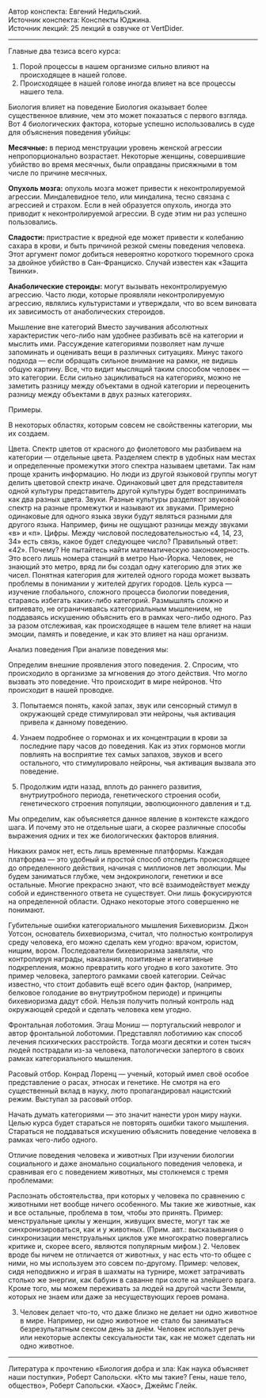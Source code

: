 Автор конспекта: Евгений Недильский.  
Источник конспекта: Конспекты Юджина.  
Источник лекций: 25 лекций в озвучке от VertDider.  

---

Главные два тезиса всего курса:
1. Порой процессы в нашем организме сильно влияют на происходящее в нашей голове.
2. Происходящее в нашей голове иногда влияет на все процессы нашего тела.

Биология влияет на поведение
Биология оказывает более существенное влияние, чем это может показаться с первого взгляда. Вот 4 биологических фактора, которые успешно использовались в суде для объяснения поведения убийцы:

**Месячные:** в период менструации уровень женской агрессии непропорционально возрастает. Некоторые женщины, совершившие убийство во время месячных, были оправданы присяжными в том числе по причине месячных.

**Опухоль мозга:** опухоль мозга может привести к неконтролируемой агрессии. Миндалевидное тело, или миндалина, тесно связана с агрессией и страхом. Если в ней образуется опухоль, иногда это приводит к неконтролируемой агрессии. В суде этим ни раз успешно пользовались.

**Сладости:** пристрастие к вредной еде может привести к колебанию сахара в крови, и быть причиной резкой смены поведения человека. Этот аргумент помог добиться невероятно короткого тюремного срока за двойное убийство в Сан-Франциско. Случай известен как «Защита Твинки».

**Анаболические стероиды:** могут вызывать неконтролируемую агрессию. Часто люди, которые проявляли неконтролируемую агрессию, являлись культуристами и утверждали, что во всем виновата их зависимость от анаболических стероидов.

Мышление вне категорий
Вместо заучивания абсолютных характеристик чего-либо нам удобнее разбивать всё на категории и мыслить ими. Рассуждение категориями позволяет нам лучше запоминать и оценивать вещи в различных ситуациях. Минус такого подхода — если обращать сильное внимание на рамки, не видишь общую картину. Все, что видит мыслящий таким способом человек — это категории. Если сильно зацикливаться на категориях, можно не заметить разницу между объектами в одной категории и переоценить разницу между объектами в двух разных категориях.

Примеры.

В некоторых областях, которым совсем не свойственны категории, мы их создаем.

Цвета. Спектр цветов от красного до фиолетового мы разбиваем на категории — отдельные цвета. Разделяем спектр в удобных нам местах и определенные промежутки этого спектра называем цветами. Так нам проще хранить информацию. Но люди из другой языковой группы могут делить цветовой спектр иначе. Одинаковый цвет для представителя одной культуры представитель другой культуры будет воспринимать как два разных цвета.
Звуки. Разные культуры разделяют звуковой спектр на разные промежутки и называют их звуками. Примерно одинаковые для одного языка звуки будут являться разными для другого языка. Например, фины не ощущают разницы между звуками «в» и «п».
Цифры. Между числовой последовательностью «4, 14, 23, 34» есть связь, какое будет следующее число? Правильный ответ: «42». Почему? Не пытайтесь найти математическую закономерность. Это всего лишь номера станций в метро Нью-Йорка. Человек, не знающий это метро, вряд ли бы создал одну категорию для этих же чисел. Понятная категория для жителей одного города может вызвать проблемы в понимании у жителей других городов.
Цель курса — изучение глобального, сложного процесса биологии поведения, стараясь избегать каких-либо категорий. Размышлять сложно и витиевато, не ограничиваясь категориальным мышлением, не поддаваясь искушению объяснить его в рамках чего-либо одного. Раз за разом отслеживая, как происходящее в нашем теле влияет на наши эмоции, память и поведение, и как это влияет на наш организм.

Анализ поведения
При анализе поведения мы:

Определим внешние проявления этого поведения.
2. Спросим, что происходило в организме за мгновения до этого действия. Что могло вызвать это поведение. Что происходит в мире нейронов. Что происходит в нашей проводке.

3. Попытаемся понять, какой запах, звук или сенсорный стимул в окружающей среде стимулировал эти нейроны, чья активация привела к данному поведению.

4. Узнаем подробнее о гормонах и их концентрации в крови за последние пару часов до поведения. Как из этих гормонов могли повлиять на восприятие тех самых запахов, звуков и всего остального, что стимулировало нейроны, чья активация вызвала это поведение.

5. Продолжим идти назад, вплоть до раннего развития, внутриутробного периода, генетического строения особи, генетического строения популяции, эволюционного давления и т.д.

Мы определим, как объясняется данное явление в контексте каждого шага. И почему это не отдельные шаги, а скорее различные способы выражения одних и тех же биологических факторов влияния.

Никаких рамок нет, есть лишь временные платформы. Каждая платформа — это удобный и простой способ отследить происходящее до определенного действия, начиная с миллионов лет эволюции. Мы будем заниматься глубже, чем эндокринологи, генетики и все остальные. Многие прекрасно знают, что всё взаимодействует между собой и единственного ответа не существует. Они лишь фокусируются на определенной области. Однако некоторые этого совершенно не понимают.

Губительные ошибки категориального мышления
Бихевиоризм. Джон Уотсон, основатель бихевиоризма, считал, что полностью контролируя среду человека, его можно сделать кем угодно: врачом, юристом, нищим, вором. Последователи бихевиоризма заявляли, что контролируя награды, наказания, позитивные и негативные подкрепления, можно превратить кого угодно в кого захотите. Это пример человека, запертого рамками своей категории. Сейчас известно, что стоит добавить ещё всего один фактор, (например, белковое голодание во внутриутробном периоде) и принципы бихевиоризма дадут сбой. Нельзя получить полный контроль над окружающей средой и сделать человека кем угодно.

Фронтальная лоботомия. Эгаш Мониш — португальский невролог и автор фронтальной лоботомии. Представлял лоботимию как способ лечения психических расстройств. Тогда мозги десятки и сотен тысяч людей пострадали из-за человека, патологически запертого в своих рамках категориального мышления.

Расовый отбор. Конрад Лоренц — ученый, который имел своё особое представление о расах, этносах и генетике. Не смотря на его существенный вклад в науку, люто пропагандировал нацистский режим. Выступал за расовый отбор.

Начать думать категориями — это значит нанести урон миру науки. Целью курса будет стараться не повторять ошибки такого мышления. Стараться не поддаваться искушению объяснить поведение человека в рамках чего-либо одного.

Отличие поведения человека и животных
При изучении биологии социального и даже аномально социального поведения человека, и сравнивая его с поведением животных, мы столкнемся с тремя проблемами:

Распознать обстоятельства, при которых у человека по сравнению с животными нет вообще ничего особенного. Мы такие же животные, как и все остальные, проблема в том, чтобы это принять. Пример: менструальные циклы у женщин, живущих вместе, могут так же синхронизироваться, как и у животных. (Прим. авт.: высказывания о синхронизации менструальных циклов уже многократно повергались критике и, скорее всего, являются популярным мифом.)
2. Человек вроде бы ничем не отличается от животных, у нас есть что-то общее с ними, но мы используем это совсем по-другому. Пример: человек, сидя неподвижно и играя в шахматы на турнире, может затрачивать столько же энергии, как бабуин в саванне при охоте на злейшего врага. Кроме того, мы можем переживать за людей на другой части Земли, которых не знаем или даже за несуществующих героев романа.

3. Человек делает что-то, что даже близко не делает ни одно животное в мире. Например, ни одно животное не стало бы заниматься безрезультатным сексом день за днём. Человек использует речь или некоторые аспекты сексуальности так, как не может сделать ни одно животное.
---
Литература к прочтению
«Биология добра и зла: Как наука объясняет наши поступки», Роберт Сапольски.
«Кто мы такие? Гены, наше тело, общество», Роберт Сапольски.
«Хаос», Джеймс Глейк.